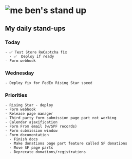 # ![me](https://avatars2.githubusercontent.com/u/5232044?s=50&v=4) ben's stand up

## My daily stand-ups
 
### Today
    
    - ✅ Test Store ReCaptcha fix
      - ✅  Deploy if ready
    - Form webhook
    
### Wednesday

    - Deploy fix for FedEx Rising Star speed
    
### Priorities
 
    - Rising Star - deploy
    - Form webhook
    - Release page manager
    - Third party form submission page part not working
    - Calendar ajaxification
    - Form From email (w/SPF records)
    - Form submission window
    - Form documentation
      - Finish docs
      - Make donations page part feature called SF donations
      - Move SF page parts
      - Deprecate donations/registrations
      
